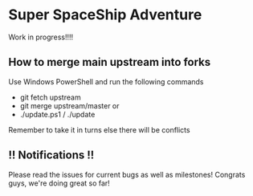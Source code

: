 Super SpaceShip Adventure 
=========================

Work in progress!!!!

## How to merge main upstream into forks

Use Windows PowerShell and run the following commands
* git fetch upstream
* git merge upstream/master
or 
* ./update.ps1 / ./update

Remember to take it in turns else there will be conflicts

## !! Notifications !! 

Please read the issues for current bugs as well as milestones!
Congrats guys, we're doing great so far!
